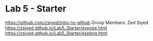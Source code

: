 # Lab 5 - Starter
https://github.com/zsiyed/intro-to-github 
Group Members: Zed Siyed
https://zsiyed.github.io/Lab5_Starter/expose.html
https://zsiyed.github.io/Lab5_Starter/explore.html

